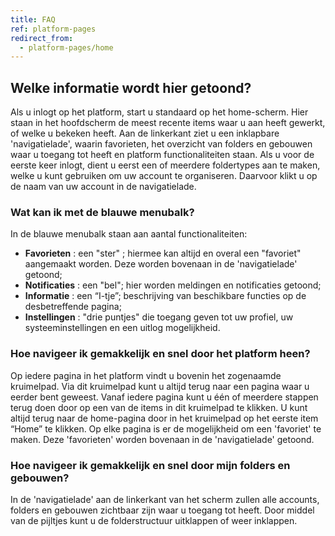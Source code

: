 ```yaml
---
title: FAQ
ref: platform-pages
redirect_from:
  - platform-pages/home
---
```


## Welke informatie wordt hier getoond?
Als u inlogt op het platform, start u standaard op het home-scherm. Hier staan in het hoofdscherm de meest recente items waar u aan heeft gewerkt, of welke u bekeken heeft. Aan de linkerkant ziet u een inklapbare 'navigatielade', waarin favorieten, het overzicht van folders en gebouwen waar u toegang tot heeft en platform functionaliteiten staan. Als u voor de eerste keer inlogt, dient u eerst een of meerdere foldertypes aan te maken, welke u kunt gebruiken om uw account te organiseren. Daarvoor klikt u op de naam van uw account in de navigatielade.

### Wat kan ik met de blauwe menubalk?
In de blauwe menubalk staan aan aantal functionaliteiten:
- **Favorieten** : een "ster" ; hiermee kan altijd en overal een "favoriet" aangemaakt worden. Deze worden bovenaan in de 'navigatielade' getoond;
- **Notificaties** : een "bel"; hier worden meldingen en notificaties getoond;
- **Informatie** : een “I-tje”; beschrijving van beschikbare functies op de desbetreffende pagina;
- **Instellingen** : "drie puntjes" die toegang geven tot uw profiel, uw systeeminstellingen en een uitlog mogelijkheid.

### Hoe navigeer ik gemakkelijk en snel door het platform heen?
Op iedere pagina in het platform vindt u bovenin het zogenaamde kruimelpad. Via dit kruimelpad kunt u altijd terug naar een pagina waar u eerder bent geweest.  Vanaf iedere pagina kunt u één of meerdere stappen terug doen door op een van de items in dit kruimelpad te klikken. U kunt altijd terug naar de home-pagina door in het kruimelpad op het eerste item “Home” te klikken.
Op elke pagina is er de mogelijkheid om een 'favoriet' te maken. Deze 'favorieten' worden bovenaan in de 'navigatielade' getoond.

### Hoe navigeer ik gemakkelijk en snel door mijn folders en gebouwen?
In de 'navigatielade' aan de linkerkant van het scherm zullen alle accounts, folders en gebouwen zichtbaar zijn waar u toegang tot heeft. Door middel van de pijltjes kunt u de folderstructuur uitklappen of weer inklappen.
